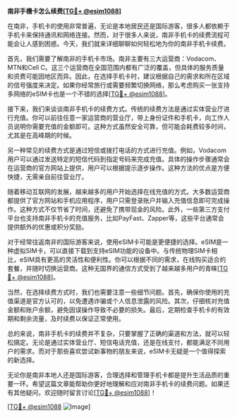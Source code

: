 **南非手機卡怎么续费[[TG💪+ @esim1088](https://t.me/s/esim1088)]**

在南非，手机卡的使用非常普遍，无论是本地居民还是国际游客，很多人都依赖于手机卡来保持通讯和网络连接。然而，对于很多人来说，南非手机卡的续费流程可能会让人感到困惑。今天，我们就来详细聊聊如何轻松地为你的南非手机卡续费。

首先，我们需要了解南非的手机卡市场。南非主要有三大运营商：Vodacom、MTN和Cell C。这三个运营商在全国范围内都有广泛的覆盖，但具体的服务质量和资费可能因地区而异。因此，在选择手机卡时，建议根据自己的需求和所在区域的信号强度来决定。如果你经常旅行或需要频繁切换网络，那么考虑购买一张支持多网络的eSIM卡也是一个不错的选择[[TG💪+ @esim1088](https://t.me/s/esim1088)]。

接下来，我们来谈谈南非手机卡的续费方式。传统的续费方法是通过实体营业厅进行充值。你可以前往任意一家运营商的营业厅，带上身份证件和手机卡，向工作人员说明你需要充值的金额即可。这种方式虽然安全可靠，但可能会耗费较多时间，尤其是在高峰期的时候。

另一种常见的续费方式是通过短信或拨打电话的方式进行充值。例如，Vodacom用户可以通过发送特定的短信代码到指定号码来完成充值。具体的操作步骤通常会在运营商的官方网站上提供，用户可以根据提示逐步操作。这种方法的优点是方便快捷，无需亲自前往营业厅。

随着移动互联网的发展，越来越多的用户开始选择在线充值的方式。大多数运营商都提供了官方网站和手机应用程序，用户只需登录账户并输入充值信息即可完成操作。这种方式不仅节省了时间，还避免了携带现金的风险。此外，一些第三方支付平台也支持南非手机卡的充值服务，比如PayFast、Zapper等，这些平台通常会提供额外的优惠或积分奖励。

对于经常往返南非的国际游客来说，使用eSIM卡可能是更便捷的选择。eSIM是一种虚拟SIM卡，可以直接下载到支持eSIM功能的设备中。与传统物理SIM卡相比，eSIM具有更高的灵活性和便利性。你可以根据不同的需求，在线购买适合的套餐，并随时切换运营商。这种无国界的通信方式受到了越来越多用户的青睐[[TG💪+ @esim1088](https://t.me/s/esim1088)]。

当然，在选择续费方式时，我们也需要注意一些细节问题。首先，确保你使用的充值渠道是官方认可的，以免遭遇诈骗或个人信息泄露的风险。其次，仔细核对充值金额和账户余额，避免因误操作导致不必要的损失。最后，定期检查手机卡的有效期和剩余流量，及时续费以保证正常使用。

总的来说，南非手机卡的续费并不复杂，只要掌握了正确的渠道和方法，就可以轻松搞定。无论是通过实体营业厅、短信电话充值，还是在线支付，都能满足不同用户的需求。而对于那些喜欢尝试新事物的朋友来说，eSIM卡无疑是一个值得探索的新选择。

无论你是南非本地人还是国际游客，合理选择和管理手机卡都是提升生活品质的重要一环。希望这篇文章能帮助你更好地理解和应对南非手机卡的续费问题。如果还有其他疑问，欢迎随时留言讨论[[TG💪+ @esim1088](https://t.me/s/esim1088)]！

[[TG💪+ @esim1088](https://t.me/s/esim1088) ![Image](https://i.postimg.cc/4NQfJmqS/Snipaste-2025-05-13-00-14-12.png)]